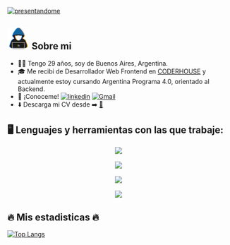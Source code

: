 <a align="center" href="https://git.io/typing-svg"><img src="https://readme-typing-svg.demolab.com?font=Fira+Code&weight=600&size=60&pause=1000&center=true&vCenter=true&random=false&width=900&height=100&lines=%C2%A1Hola!+Yo+soy+Fernando;Web+Developer;%23OpenToWork" alt="presentandome" /></a>



## <picture><img src = "https://github.com/0xAbdulKhalid/0xAbdulKhalid/raw/main/assets/mdImages/about_me.gif" width = 50px></picture> Sobre mi
- 👨‍💻 Tengo 29 años, soy de Buenos Aires, Argentina. 
- 🎓 Me recibi de Desarrollador Web Frontend en [CODERHOUSE](https://www.dropbox.com/s/8s4j63k6o3f1vj8/certificado-Desarrollador%20Frontend.png?dl=0) y actualmente estoy cursando Argentina Programa 4.0, orientado al Backend.
- :wave: ¡Conoceme! <a href="https://www.linkedin.com/in/fertamo/" ><img src="https://img.shields.io/badge/LinkedIn-blue?style=for-the-badge&logo=linkedin&logoColor=white" alt="linkedin"></a>
<a href="mailto: fertamone94@gmail.com" ><img src="https://img.shields.io/badge/Gmail-D14836?style=for-the-badge&logo=gmail&logoColor=white" alt="Gmail" ></a>
- ⬇️ Descarga mi CV desde :arrow_right: [:briefcase:](https://www.dropbox.com/s/sey3xz5mchpfk4a/CV%20PROGRAMADOR%20-EN.pdf?dl=0)


## 🖥️ Lenguajes y herramientas con las que trabaje:

<p align="center">
  <a >
    <img src="https://skillicons.dev/icons?i=angular,bootstrap,css,html,sass" />
  </a>
</p>


<p align="center">
  <a >
    <img src="https://skillicons.dev/icons?i=mysql,nodejs,express,redux" />
  </a>
</p>


<p align="center">
  <a >
    <img src="https://skillicons.dev/icons?i=js,ts,py" />
  </a>
</p>


<p align="center">
  <a >
    <img src="https://skillicons.dev/icons?i=postman,git,vscode" />
  </a>
</p>


## 🔥 Mis estadisticas 🔥

  [![Top Langs](https://github-readme-stats.vercel.app/api/top-langs/?username=anuraghazra&layout=donut-vertical&langs_count=5)](https://github.com/anuraghazra/github-readme-stats)
  





